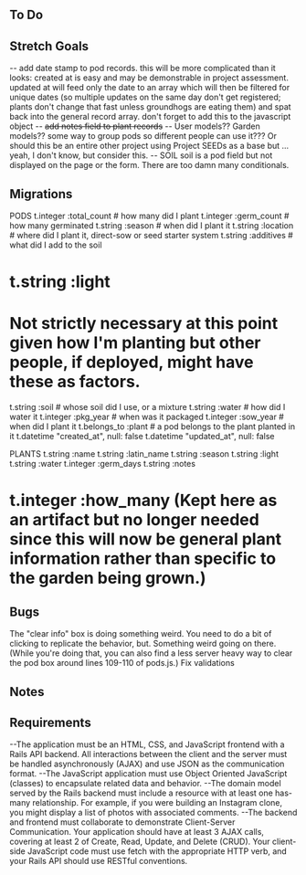 ## To Do

## Stretch Goals
-- add date stamp to pod records. this will be more complicated than it looks: created at is easy and may be demonstrable in project assessment. updated at will feed only the date to an array which will then be filtered for unique dates (so multiple updates on the same day don't get registered; plants don't change that fast unless groundhogs are eating them) and spat back into the general record array. don't forget to add this to the javascript object
-- ~~add notes field to plant records~~
-- User models?? Garden models?? some way to group pods so different people can use it??? Or should this be an entire other project using Project SEEDs as a base but ... yeah, I don't know, but consider this.
-- SOIL soil is a pod field but not displayed on the page or the form. There are too damn many conditionals. 

## Migrations
PODS
t.integer :total_count # how many did I plant
t.integer :germ_count # how many germinated
t.string :season # when did I plant it 
t.string :location  # where did I plant it, direct-sow or seed starter system
t.string :additives # what did I add to the soil
# t.string :light 
# Not strictly necessary at this point given how I'm planting but other people, if deployed, might have these as factors.
t.string :soil # whose soil did I use, or a mixture
t.string :water  # how did I water it
t.integer :pkg_year # when was it packaged 
t.integer :sow_year # when did I plant it
t.belongs_to :plant # a pod belongs to the plant planted in it
t.datetime "created_at",  null: false
t.datetime "updated_at",  null: false

PLANTS
t.string :name 
t.string :latin_name 
t.string :season 
t.string :light 
t.string :water 
t.integer :germ_days 
t.string :notes 
# t.integer :how_many (Kept here as an artifact but no longer needed since this will now be general plant information rather than specific to the garden being grown.)

## Bugs
The "clear info" box is doing something weird. You need to do a bit of clicking to replicate the behavior, but. Something weird going on there. (While you're doing that, you can also find a less server heavy way to clear the pod box around lines 109-110 of pods.js.)
Fix validations

## Notes

## Requirements
--The application must be an HTML, CSS, and JavaScript frontend with a Rails API backend. All interactions between the client and the server must be handled asynchronously (AJAX) and use JSON as the communication format.
--The JavaScript application must use Object Oriented JavaScript (classes) to encapsulate related data and behavior.
--The domain model served by the Rails backend must include a resource with at least one has-many relationship. For example, if you were building an Instagram clone, you might display a list of photos with associated comments.
--The backend and frontend must collaborate to demonstrate Client-Server Communication. Your application should have at least 3 AJAX calls, covering at least 2 of Create, Read, Update, and Delete (CRUD). Your client-side JavaScript code must use fetch with the appropriate HTTP verb, and your Rails API should use RESTful conventions.
